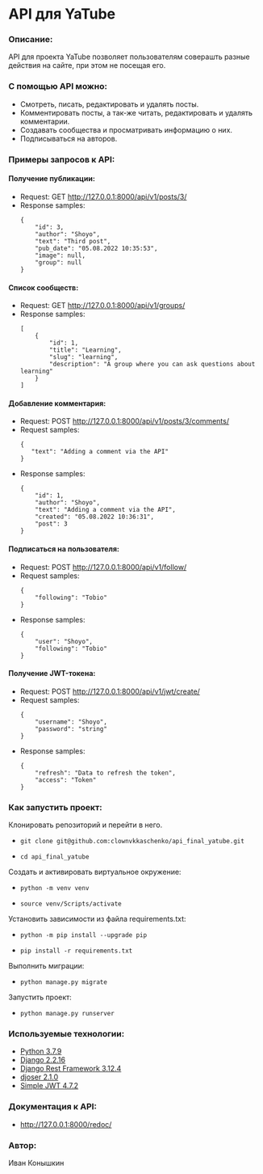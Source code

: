 # API для YaTube

### Описание:
API для проекта YaTube позволяет пользователям соверашть разные действия на сайте, при этом не посещая его.

### С помощью API можно:
 - Смотреть, писать, редактировать и удалять посты.
 - Комментировать посты, а так-же читать, редактировать и удалять комментарии.
 - Создавать сообщества и просматривать информацию о них.
 - Подписываться на авторов.

### Примеры запросов к API:
#### Получение публикации:
- Request: GET http://127.0.0.1:8000/api/v1/posts/3/
- Response samples:
    ```
    {
        "id": 3,
        "author": "Shoyo",
        "text": "Third post",
        "pub_date": "05.08.2022 10:35:53",
        "image": null,
        "group": null
    }
    ```
#### Список сообществ:
- Request: GET http://127.0.0.1:8000/api/v1/groups/
- Response samples:
    ```
    [
        {
            "id": 1,
            "title": "Learning",
            "slug": "learning",
            "description": "A group where you can ask questions about learning"
        }
    ]
    ```
#### Добавление комментария:
- Request: POST http://127.0.0.1:8000/api/v1/posts/3/comments/
- Request samples:
     ```
    {
        "text": "Adding a comment via the API"
    }
     ```
- Response samples:
    ```
    {
        "id": 1,
        "author": "Shoyo",
        "text": "Adding a comment via the API",
        "created": "05.08.2022 10:36:31",
        "post": 3
    }
    ```
#### Подписаться на пользователя:
- Request: POST http://127.0.0.1:8000/api/v1/follow/
- Request samples:
    ```
    {
        "following": "Tobio"
    }
    ```
- Response samples:
    ```
    {
        "user": "Shoyo",
        "following": "Tobio"
    }
    ```
#### Получение JWT-токена:
- Request: POST http://127.0.0.1:8000/api/v1/jwt/create/
- Request samples:
    ```
    {
        "username": "Shoyo",
        "password": "string"
    }
    ```
- Response samples:
    ```
    {
        "refresh": "Data to refresh the token",
        "access": "Token"
    }
    ```

### Как запустить проект:

Клонировать репозиторий и перейти в него.

-
    ```
    git clone git@github.com:clownvkkaschenko/api_final_yatube.git
    ```
-
    ```
    cd api_final_yatube
    ```

Cоздать и активировать виртуальное окружение:

-
    ```
    python -m venv venv
    ```
-
    ```
    source venv/Scripts/activate
    ```
Установить зависимости из файла requirements.txt:

-
    ```
    python -m pip install --upgrade pip
    ```
-  
    ```
    pip install -r requirements.txt
    ```

Выполнить миграции:

-
    ```
    python manage.py migrate
    ```

Запустить проект:

-
    ```
    python manage.py runserver
    ```

### Используемые технологии:
- [Python 3.7.9](https://www.python.org/)
- [Django 2.2.16](https://www.djangoproject.com/)
- [Django Rest Framework 3.12.4](https://www.django-rest-framework.org/)
- [djoser 2.1.0](https://djoser.readthedocs.io/en/latest/getting_started.html)
- [Simple JWT 4.7.2](https://django-rest-framework-simplejwt.readthedocs.io/en/latest/)

### Документация к API:
- http://127.0.0.1:8000/redoc/

### Автор:
Иван Конышкин

